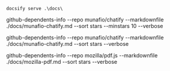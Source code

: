 
```
docsify serve .\docs\

```
github-dependents-info --repo munafio/chatify --markdownfile ./docs/munafio-chatify.md --sort stars --minstars 10 --verbose   

github-dependents-info --repo munafio/chatify --markdownfile ./docs/munafio-chatify.md --sort stars --verbose   

github-dependents-info --repo mozilla/pdf.js --markdownfile ./docs/mozilla-pdf.md --sort stars --verbose
